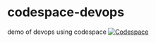 # codespace-devops
demo of devops using codespace
[![Codespace](https://github.com/jithsg/codespace-devops/actions/workflows/main.yml/badge.svg)](https://github.com/jithsg/codespace-devops/actions/workflows/main.yml)
